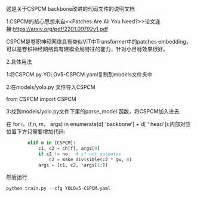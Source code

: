 这是关于CSPCM backbone改进的代码文件的说明文档

1.CSPCM的核心思想来自<<Patches Are All You Need?>>论文连接:https://arxiv.org/pdf/2201.09792v1.pdf

CSPCM是卷积神经网络具有类似ViT中Transformer中的patches embedding，可以是卷积神经网络具有建模全局特征的能力，针对小目标效果很好。

2.具体用法

1:将CSPCM.py YOLOv5-CSPCM.yaml复制到models文件夹中

2:在models/yolo.py 文件导入CSPCM

from CSPCM import  CSPCM

3:找到models/yolo.py文件下里的parse_model 函数，将CSPCM加入进去

在 for i，(f,n, m， args) in enumerate(d[ 'backbone'] + d[ ' head']):内部对应位置下方只需要增加代码:

```python
        elif m in [CSPCM]:
            c1, c2 = ch[f], args[0]
            if c2 != no:  # if not outputss
                c2 = make_divisible(c2 * gw, 8)
            args = [c1, c2, *args[1:]]

```

然后运行

```python
python train.py --cfg YOLOv5-CSPCM.yaml
```

